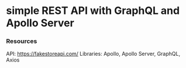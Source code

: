 # simple REST API with GraphQL and Apollo Server

### Resources
API: https://fakestoreapi.com/
Libraries: Apollo, Apollo Server, GraphQL, Axios